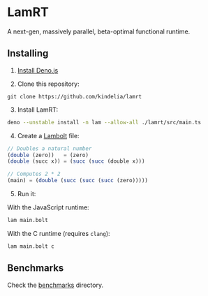 # LamRT

A next-gen, massively parallel, beta-optimal functional runtime.

## Installing

1. [Install Deno.js](https://deno.land/manual/getting_started/installation)

2. Clone this repository:

```
git clone https://github.com/kindelia/lamrt
```

3. Install LamRT:

```bash
deno --unstable install -n lam --allow-all ./lamrt/src/main.ts
```

4. Create a [Lambolt](https://github.com/kindelia/lambolt) file:

```javascript
// Doubles a natural number
(double (zero))   = (zero)
(double (succ x)) = (succ (succ (double x)))

// Computes 2 * 2
(main) = (double (succ (succ (succ (zero)))))
```

5. Run it:

With the JavaScript runtime:

```bash
lam main.bolt
```

With the C runtime (requires `clang`):

```bash
lam main.bolt c
```

## Benchmarks

Check the [benchmarks](benchmarks) directory.

